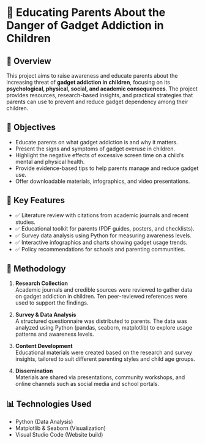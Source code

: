 # 📱 Educating Parents About the Danger of Gadget Addiction in Children

## 🧠 Overview

This project aims to raise awareness and educate parents about the increasing threat of **gadget addiction in children**, focusing on its **psychological, physical, social, and academic consequences**. The project provides resources, research-based insights, and practical strategies that parents can use to prevent and reduce gadget dependency among their children.

## 🎯 Objectives

- Educate parents on what gadget addiction is and why it matters.
- Present the signs and symptoms of gadget overuse in children.
- Highlight the negative effects of excessive screen time on a child’s mental and physical health.
- Provide evidence-based tips to help parents manage and reduce gadget use.
- Offer downloadable materials, infographics, and video presentations.

## 📌 Key Features

- ✅ Literature review with citations from academic journals and recent studies.
- ✅ Educational toolkit for parents (PDF guides, posters, and checklists).
- ✅ Survey data analysis using Python for measuring awareness levels.
- ✅ Interactive infographics and charts showing gadget usage trends.
- ✅ Policy recommendations for schools and parenting communities.

## 🧪 Methodology

1. **Research Collection**  
   Academic journals and credible sources were reviewed to gather data on gadget addiction in children. Ten peer-reviewed references were used to support the findings.

2. **Survey & Data Analysis**  
   A structured questionnaire was distributed to parents. The data was analyzed using Python (pandas, seaborn, matplotlib) to explore usage patterns and awareness levels.

3. **Content Development**  
   Educational materials were created based on the research and survey insights, tailored to suit different parenting styles and child age groups.

4. **Dissemination**  
   Materials are shared via presentations, community workshops, and online channels such as social media and school portals.

## 📊 Technologies Used

- Python (Data Analysis)
- Matplotlib & Seaborn (Visualization)
- Visual Studio Code (Website build)

